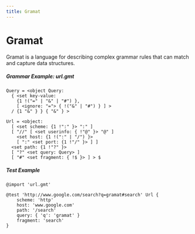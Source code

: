 ```yaml
---
title: Gramat
---
```


# Gramat

Gramat is a language for describing complex grammar rules that can match and capture data structures.

##### Grammar Example: url.gmt

```gramat
Query = <object Query:
  { <set key-value:
    {1 !("=" | "&" | "#") },
    [ <ignore: "="> { !("&" | "#") } ] >
  / {1 "&" } } { "&" } >

Url = <object:
  [ <set scheme: {1 !":" }> ":" ]
  [ "//" [ <set userinfo: { !"@" }> "@" ]
    <set host: {1 !(":" | "/") }>
    [ ":" <set port: {1 !"/" }> ] ]
  <set path: {1 !"?" }>
  [ "?" <set query: Query> ]
  [ "#" <set fragment: { !$ }> ] > $
```

##### Test Example

```gramat
@import 'url.gmt'

@test 'http://www.google.com/search?q=gramat#search' Url {
    scheme: 'http'
    host: 'www.google.com'
    path: '/search'
    query: { 'q': 'gramat' }
    fragment: 'search'
}
```
